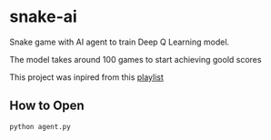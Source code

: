 # snake-ai

Snake game with AI agent to train  Deep Q Learning model.


The model takes around 100 games to start achieving goold scores

This project was inpired from this [playlist](https://www.youtube.com/playlist?list=PLqnslRFeH2UrDh7vUmJ60YrmWd64mTTKV)

## How to Open
```console
python agent.py
```